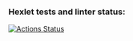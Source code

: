 ### Hexlet tests and linter status:
[![Actions Status](https://github.com/aziiizomirbaev/data-analytics-project-92/actions/workflows/hexlet-check.yml/badge.svg)](https://github.com/aziiizomirbaev/data-analytics-project-92/actions)